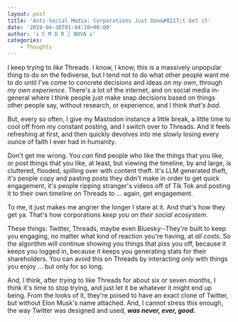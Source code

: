 ```yaml
---
layout: post
title: 'Anti-Social Media: Corporations Just Don&#8217;t Get it'
date: '2024-04-30T01:44:10+00:00'
author: '𐕣 C M D R ░ NOVA 𐕣'
categories:
    - Thoughts
---
```


<!-- wp:paragraph -->
<p>I keep trying to <em>like</em> Threads. I know, I know, this is a massively unpopular thing to do on the fediverse, but I tend not to do what other people want me to do until I've come to concrete decisions and ideas <em>on my own</em>, through <em>my own experience</em>. There's a lot of the internet, and on social media in-general where I think people just make snap decisions based on things other people say, without research, or experience, and I think <em>that's bad</em>.</p>
<!-- /wp:paragraph -->

<!-- wp:paragraph -->
<p>But, every so often, I give my Mastodon instance a little break, a little time to cool off from my constant posting, and I switch over to Threads. And it feels refreshing at first, and then quickly devolves into me slowly losing every ounce of faith I ever had in humanity.</p>
<!-- /wp:paragraph -->

<!-- wp:paragraph -->
<p>Don't get me wrong. You <em>can</em> find people who like the things that you like, or post things that you like, at least, but viewing the timeline, by and large, is cluttered, flooded, spilling over with content theft. It's LLM generated theft, it's people copy and pasting posts they didn't make in order to get quick engagement, it's people ripping stranger's videos off of Tik Tok and posting it to their own timeline on Threads to ... again, get engagement.</p>
<!-- /wp:paragraph -->

<!-- wp:paragraph -->
<p>To me, it just makes me angrier the longer I stare at it. And that's how they get ya. That's how corporations <em>keep you on their social ecosystem</em>.</p>
<!-- /wp:paragraph -->

<!-- wp:paragraph -->
<p>These things: Twitter, Threads, maybe even Bluesky--They're built to keep you engaging, no matter what kind of reaction you're having, at <em>all costs</em>. So the algorithm will continue showing you things that piss you off, because it keeps you logged in, because it keeps you generating stats for their shareholders. You can avoid this on Threads by interacting <em>only</em> with things you enjoy ... but only for so long.</p>
<!-- /wp:paragraph -->

<!-- wp:paragraph -->
<p>And, I think, after <em>trying</em> to like Threads for about six or seven months, I think it's time to stop trying, and just let it be whatever it might end up being. From the looks of it, they're poised to have an exact clone of Twitter, but without Elon Musk's name attached. And, I cannot stress this enough, the way Twitter was designed and used, <em><strong>was never, ever, good.</strong></em></p>
<!-- /wp:paragraph -->